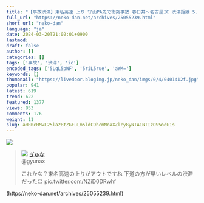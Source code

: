 ```yaml
---
title: "【事故渋滞】東名高速 上り 守山PA先で衝突事故 春日井〜名古屋IC 渋滞距離 5.0km 通過時間 45 分 "
full_url: "https://neko-dan.net/archives/25055239.html"
short_url: "neko-dan"
language: "ja"
date: 2024-03-20T21:02:01+0900
lastmod: 
draft: false
author: []
categories: []
tags: ['事故', '渋滞', 'ic']
encoded_tags: ['5LqL5pWF', '5riL5rue', 'aWM=']
keywords: []
thumbnail: "https://livedoor.blogimg.jp/neko_dan/imgs/0/4/0401412f.jpg"
popular: 941
latest: 619
trend: 622
featured: 1377
views: 853
comments: 176
weight: 11
slug: aHR0cHMvL25la28tZGFuLm5ldC9hcmNoaXZlcy8yNTA1NTIzOS5odG1s
---
```


![](https://livedoor.blogimg.jp/neko_dan/imgs/0/4/0401412f.jpg)

<blockquote id='twibodyLPrP9rHrhg'> <p> <img src='https//livedoor.blogimg.jp/neko_dan/imgs/8/7/87989196.jpg'> <a href='https//twitter.com/gyunax/status/1770411571883438324' target='_blank'>ぎゅな </a><br> @gyunax </p> <p id='twitextLPrP9rHrhg'> これかな？東名高速の上りがアウトですね 下道の方が早いレベルの渋滞だった😔 pic.twitter.com/NZiD0DRwhf </p> <p> <a href='https//twitter.com/gyunax/status/1770411571883438324' target='_blank'></a> </p> </blockquote> 

(https//neko-dan.net/archives/25055239.html)

